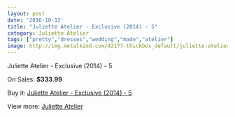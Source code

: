 ```yaml
---
layout: post
date: '2016-10-12'
title: "Juliette Atelier - Exclusive (2014) - 5"
category: Juliette Atelier
tags: ["pretty","dresses","wedding","made","atelier"]
image: http://img.metalkind.com/42177-thickbox_default/juliette-atelier-exclusive-2014-5.jpg
---
```

Juliette Atelier - Exclusive (2014) - 5

On Sales: **$333.99**
<a href="https://www.metalkind.com/en/juliette-atelier/12556-juliette-atelier-exclusive-2014-5.html"><amp-img layout="responsive" width="600" height="600" src="//img.metalkind.com/42177-thickbox_default/juliette-atelier-exclusive-2014-5.jpg" alt="Juliette Atelier - Exclusive (2014) - 5 0" /></a>
<a href="https://www.metalkind.com/en/juliette-atelier/12556-juliette-atelier-exclusive-2014-5.html"><amp-img layout="responsive" width="600" height="600" src="//img.metalkind.com/42179-thickbox_default/juliette-atelier-exclusive-2014-5.jpg" alt="Juliette Atelier - Exclusive (2014) - 5 1" /></a>
<a href="https://www.metalkind.com/en/juliette-atelier/12556-juliette-atelier-exclusive-2014-5.html"><amp-img layout="responsive" width="600" height="600" src="//img.metalkind.com/42181-thickbox_default/juliette-atelier-exclusive-2014-5.jpg" alt="Juliette Atelier - Exclusive (2014) - 5 2" /></a>

Buy it: [Juliette Atelier - Exclusive (2014) - 5](https://www.metalkind.com/en/juliette-atelier/12556-juliette-atelier-exclusive-2014-5.html "Juliette Atelier - Exclusive (2014) - 5")

View more: [Juliette Atelier](https://www.metalkind.com/en/148-juliette-atelier "Juliette Atelier")